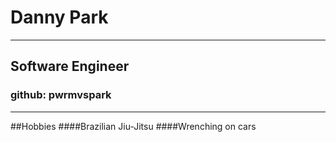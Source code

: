 # Danny Park
__________ 

## Software Engineer
### github: pwrmvspark
_________

##Hobbies
####Brazilian Jiu-Jitsu
####Wrenching on cars
